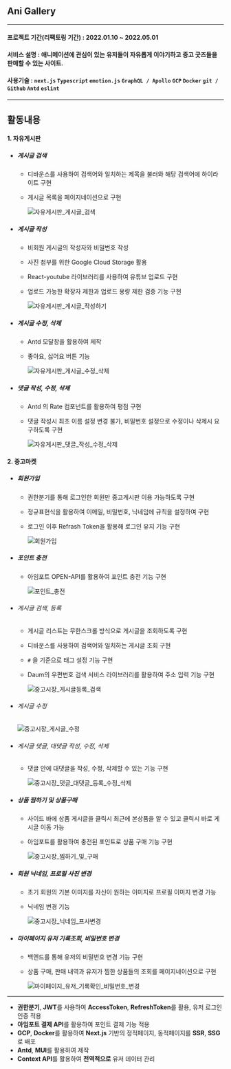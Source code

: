 ## Ani Gallery

---

#### 프로젝트 기간(리팩토링 기간) : 2022.01.10 ~ 2022.05.01

#### 서비스 설명 : 애니메이션에 관심이 있는 유저들이 자유롭게 이야기하고 중고 굿즈들을 판매할 수 있는 사이트.

#### 사용기술 : `next.js` `Typescript` `emotion.js` `GraphQL / Apollo` `GCP` `Docker` `git / Github` `Antd` `eslint`

---

## 활동내용

#### 1. 자유게시판

- ##### 게시글 검색

  - 디바운스를 사용하여 검색어와 일치하는 제목을 불러와 해당 검색어에 하이라이트 구현
  - 게시글 목록을 페이지네이션으로 구현

    ![자유게시판_게시글_검색](https://github.com/RumbleBi/AniGallery/assets/85114315/4f62fdd6-30d6-4b65-b82e-67a88bbc831a)

- ##### 게시글 작성

  - 비회원 게시글의 작성자와 비밀번호 작성
  - 사진 첨부를 위한 Google Cloud Storage 활용
  - React-youtube 라이브러리를 사용하여 유튜브 업로드 구현
  - 업로드 가능한 확장자 제한과 업로드 용량 제한 검증 기능 구현

    ![자유게시판_게시글_작성하기](https://github.com/RumbleBi/AniGallery/assets/85114315/f7fbe4b8-bee1-4a26-9e2e-0511583b7af3)

- ##### 게시글 수정, 삭제

  - Antd 모달창을 활용하여 제작
  - 좋아요, 싫어요 버튼 기능

    ![자유게시판_게시글_수정_삭제](https://github.com/RumbleBi/AniGallery/assets/85114315/1df48148-3fb5-4f59-af74-8ccd40a8c237)

- ##### 댓글 작성, 수정, 삭제

  - Antd 의 Rate 컴포넌트를 활용하여 평점 구현
  - 댓글 작성시 최초 이름 설정 변경 불가, 비밀번호 설정으로 수정이나 삭제시 요구하도록 구현

    ![자유게시판_댓글_작성_수정_삭제](https://github.com/RumbleBi/AniGallery/assets/85114315/31a931bf-7914-4ba3-af84-cac517f26308)

#### 2. 중고마켓

- ##### 회원가입

  - 권한분기를 통해 로그인한 회원만 중고게시판 이용 가능하도록 구현
  - 정규표현식을 활용하여 이메일, 비밀번호, 닉네임에 규칙을 설정하여 구현
  - 로그인 이후 Refrash Token을 활용해 로그인 유지 기능 구현

    ![회원가입](https://github.com/RumbleBi/AniGallery/assets/85114315/96e8d88c-670b-417b-92b3-8d986514707d)

- ##### 포인트 충전

  - 아임포트 OPEN-API를 활용하여 포인트 충전 기능 구현

    ![포인트_충전](https://github.com/RumbleBi/AniGallery/assets/85114315/cab33bbe-e6aa-4787-901e-6ea66f502756)

- ###### 게시글 검색, 등록

  - 게시글 리스트는 무한스크롤 방식으로 게시글을 조회하도록 구현
  - 디바운스를 사용하여 검색어와 일치하는 게시글 조회 구현
  - `#` 을 기준으로 태그 설정 기능 구현
  - Daum의 우편번호 검색 서비스 라이브러리를 활용하여 주소 입력 기능 구현

    ![중고시장_게시글등록_검색](https://github.com/RumbleBi/AniGallery/assets/85114315/c9b33678-437f-4c26-83f7-0016b537ddb4)

- ###### 게시글 수정

  ![중고시장_게시글_수정](https://github.com/RumbleBi/AniGallery/assets/85114315/7f9ae835-be1d-48a1-bae1-197f96a3bcb7)

- ###### 게시글 댓글, 대댓글 작성, 수정, 삭제

  - 댓글 안에 대댓글을 작성, 수정, 삭제할 수 있는 기능 구현

    ![중고시장_댓글_대댓글_등록_수정_삭제](https://github.com/RumbleBi/AniGallery/assets/85114315/15ebd3dc-41c9-478a-aec9-55b1d28a6340)

- ##### 상품 찜하기 및 상품구매

  - 사이드 바에 상품 게시글을 클릭시 최근에 본상품을 알 수 있고 클릭시 바로 게시글 이동 가능
  - 아임포트를 활용하여 충전된 포인트로 상품 구매 기능 구현

    ![중고시장_찜하기_및_구매](https://github.com/RumbleBi/AniGallery/assets/85114315/61502581-e395-4b7c-b3e1-6f7859e2120c)

- ##### 회원 닉네임, 프로필 사진 변경

  - 초기 회원의 기본 이미지를 자신이 원하는 이미지로 프로필 이미지 변경 가능
  - 닉네임 변경 기능

    ![중고시장_닉네임_프사변경](https://github.com/RumbleBi/AniGallery/assets/85114315/9844e386-9a89-4b5c-acac-e55a28959e88)

- ##### 마이페이지 유저 기록조회, 비밀번호 변경

  - 백엔드를 통해 유저의 비밀번호 변경 기능 구현
  - 상품 구매, 판매 내역과 유저가 찜한 상품들의 조회를 페이지네이션으로 구현

    ![마이페이지_유저_기록확인_비밀번호_변경](https://github.com/RumbleBi/AniGallery/assets/85114315/4a5cb460-1741-412c-be5d-3cac99adf245)

---

- **권한분기**, **JWT**를 사용하여 **AccessToken**, **RefreshToken**를 활용, 유저 로그인 인증 적용
- **아임포트 결제 API**를 활용하여 포인트 결제 기능 적용
- **GCP**, **Docker**를 활용하여 **Next.js** 기반의 정적페이지, 동적페이지를 **SSR**, **SSG**로 배포
- **Antd**, **MUI**를 활용하여 제작
- **Context API**를 활용하여 **전역적으로** 유저 데이터 관리
